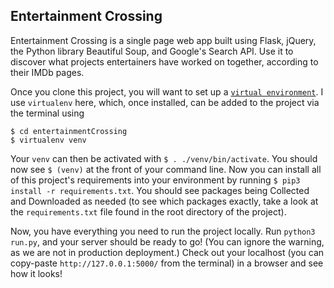 ## Entertainment Crossing

Entertainment Crossing is a single page web app built using Flask, jQuery, the Python library Beautiful Soup, and Google's Search API. Use it to discover what projects entertainers have worked on together, according to their IMDb pages. 

Once you clone this project, you will want to set up a [`virtual environment`](https://docs.python-guide.org/dev/virtualenvs/). I use `virtualenv` here, which, once installed, can be added to the project via the terminal using 

```
$ cd entertainmentCrossing
$ virtualenv venv
```

Your `venv` can then be activated with `$ . ./venv/bin/activate`. You should now see `$ (venv)` at the front of your command line. Now you can install all of this project's requirements into your environment by running `$ pip3 install -r requirements.txt`. You should see packages being Collected and Downloaded as needed (to see which packages exactly, take a look at the `requirements.txt` file found in the root directory of the project). 

Now, you have everything you need to run the project locally. Run `python3 run.py`, and your server should be ready to go! (You can ignore the warning, as we are not in production deployment.) Check out your localhost (you can copy-paste `http://127.0.0.1:5000/` from the terminal) in a browser and see how it looks! 
